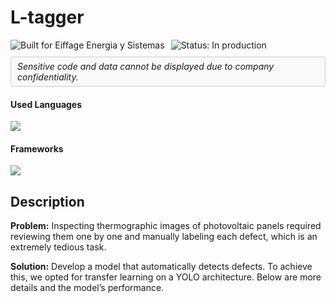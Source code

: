 # L-tagger

<div style="display: flex; align-items: center; gap: 10px; flex-wrap: wrap;">
  <!-- Built for badge -->
  <img src="https://img.shields.io/badge/Built%20for-Eiffage%20Energia%20y%20Sistemas-blue" alt="Built for Eiffage Energia y Sistemas" />
  <img src="https://img.shields.io/badge/Status-in%20production-green" alt="Status: In production" />
  
  <!-- Confidentiality notice in a box -->
  <div style="border: 1px solid #ccc; padding: 6px 10px; border-radius: 4px; background-color: #f9f9f9;">
    <em>Sensitive code and data cannot be displayed due to company confidentiality.</em>
  </div>
</div>

<h4>Used Languages</h4>
<span> 
  <img src="https://img.shields.io/badge/python-3670A0?style=for-the-badge&logo=python&logoColor=ffdd54" />
</span>

<h4> Frameworks </h4>
<span>
  <img src="https://img.shields.io/badge/PyTorch-%23EE4C2C.svg?style=for-the-badge&logo=PyTorch&logoColor=white">
</span>

## Description
**Problem:** Inspecting thermographic images of photovoltaic panels required reviewing them one by one and manually labeling each defect, which is an extremely tedious task.

**Solution:** Develop a model that automatically detects defects. To achieve this, we opted for transfer learning on a YOLO architecture. Below are more details and the model’s performance.
